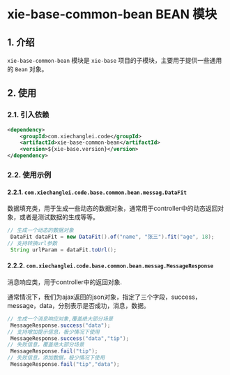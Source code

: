 # xie-base-common-bean BEAN 模块

## 1. 介绍

`xie-base-common-bean` 模块是 `xie-base` 项目的子模块，主要用于提供一些通用的 `Bean` 对象。

## 2. 使用

### 2.1. 引入依赖

```xml
<dependency>
    <groupId>com.xiechanglei.code</groupId>
    <artifactId>xie-base-common-bean</artifactId>
    <version>${xie-base.version}</version>
</dependency>
```

### 2.2. 使用示例

#### 2.2.1. `com.xiechanglei.code.base.common.bean.messag.DataFit`

数据填充类，用于生成一些动态的数据对象，通常用于controller中的动态返回对象，或者是测试数据的生成等等。

```java
// 生成一个动态的数据对象
 DataFit dataFit = new DataFit().of("name", "张三").fit("age", 18);
// 支持转换url参数
 String urlParam = dataFit.toUrl();
```

#### 2.2.2. `com.xiechanglei.code.base.common.bean.messag.MessageResponse`

消息响应类，用于controller中的返回对象.

通常情况下，我们为ajax返回的json对象，指定了三个字段，success，message，data，分别表示是否成功，消息，数据。

```java
// 生成一个消息响应对象,覆盖绝大部分场景
 MessageResponse.success("data");
// 支持增加提示信息，极少情况下使用
 MessageResponse.success("data","tip");
// 失败信息，覆盖绝大部分场景
 MessageResponse.fail("tip");
// 失败信息，添加数据，极少情况下使用
 MessageResponse.fail("tip","data");
```
